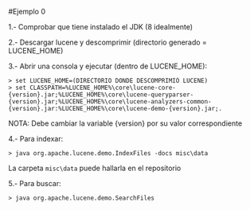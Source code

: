 #Ejemplo 0

1.- Comprobar que tiene instalado el JDK (8 idealmente)

2.- Descargar lucene y descomprimir (directorio generado = LUCENE_HOME)

3.- Abrir una consola y ejecutar (dentro de LUCENE_HOME):
```
> set LUCENE_HOME=(DIRECTORIO DONDE DESCOMPRIMIÓ LUCENE)
> set CLASSPATH=%LUCENE_HOME%\core\lucene-core-{version}.jar;%LUCENE_HOME%\core\lucene-queryparser-{version}.jar;%LUCENE_HOME%\core\lucene-analyzers-common-{version}.jar:%LUCENE_HOME%\core\lucene-demo-{version}.jar;.
```

NOTA: Debe cambiar la variable {version} por su valor correspondiente

4.- Para indexar:
```
> java org.apache.lucene.demo.IndexFiles -docs misc\data
```

La carpeta `misc\data` puede hallarla en el repositorio

5.- Para buscar:
```
> java org.apache.lucene.demo.SearchFiles
```
